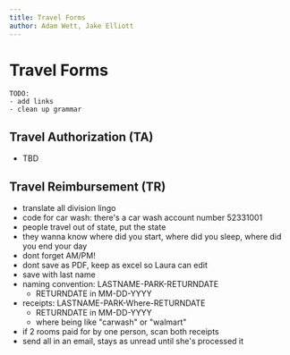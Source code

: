 ```yaml
---
title: Travel Forms
author: Adam Wett, Jake Elliott
---
```


# Travel Forms
```
TODO:
- add links
- clean up grammar
```

## Travel Authorization (TA)
- TBD

## Travel Reimbursement (TR)
- translate all division lingo
- code for car wash: there's a car wash account number 52331001
- people travel out of state, put the state
- they wanna know where did you start, where did you sleep, where did you end your day
- dont forget AM/PM!
- dont save as PDF, keep as excel so Laura can edit
- save with last name
- naming convention: LASTNAME-PARK-RETURNDATE
	- RETURNDATE in MM-DD-YYYY
- receipts: LASTNAME-PARK-Where-RETURNDATE
	- RETURNDATE in MM-DD-YYYY
	- where being like "carwash" or "walmart"
- if 2 rooms paid for by one person, scan both receipts
- send all in an email, stays as unread until she's processed it

